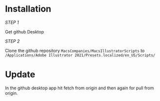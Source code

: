 Installation
=============

*STEP 1*


Get github Desktop


*STEP 2*


Clone the github repository
`MacsCompanies/MacsIllustratorScripts` to `/Applications/Adobe Illustrator 2021/Presets.localized/en_US/Scripts/`

Update
=============
In the github desktop app hit fetch from origin and then again for pull from origin.
